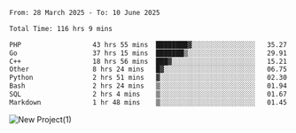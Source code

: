 
<!--START_SECTION:waka-->

```txt
From: 28 March 2025 - To: 10 June 2025

Total Time: 116 hrs 9 mins

PHP                  43 hrs 55 mins  ████████▓░░░░░░░░░░░░░░░░   35.27 %
Go                   37 hrs 15 mins  ███████▒░░░░░░░░░░░░░░░░░   29.91 %
C++                  18 hrs 56 mins  ███▓░░░░░░░░░░░░░░░░░░░░░   15.21 %
Other                8 hrs 24 mins   █▓░░░░░░░░░░░░░░░░░░░░░░░   06.75 %
Python               2 hrs 51 mins   ▓░░░░░░░░░░░░░░░░░░░░░░░░   02.30 %
Bash                 2 hrs 24 mins   ▒░░░░░░░░░░░░░░░░░░░░░░░░   01.94 %
SQL                  2 hrs 4 mins    ▒░░░░░░░░░░░░░░░░░░░░░░░░   01.67 %
Markdown             1 hr 48 mins    ▒░░░░░░░░░░░░░░░░░░░░░░░░   01.45 %
```

<!--END_SECTION:waka-->

![New Project(1)](https://github.com/user-attachments/assets/ca397c4b-527a-4830-9802-b71a2622b058)

<!--
![91IYheGYbCL](https://github.com/user-attachments/assets/81d7ee5b-489d-41a0-a545-5872971bd286)
-->

